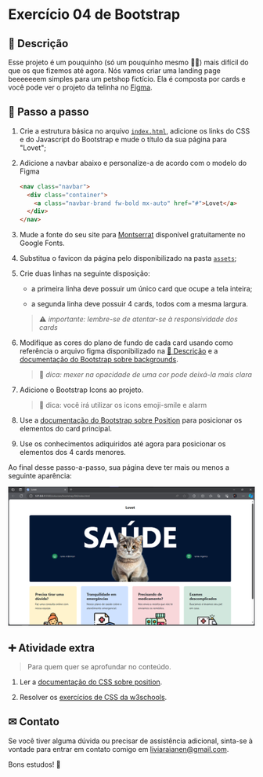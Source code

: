 # Exercício 04 de Bootstrap

## 📝 Descrição

Esse projeto é um pouquinho (só um pouquinho mesmo 🤏🏻) mais difícil do que os que fizemos até agora. Nós vamos criar uma landing page beeeeeeem simples para um petshop fictício. Ela é composta por cards e você pode ver o projeto da telinha no [Figma](https://www.figma.com/file/CIMG6UTbmxmt2pQAjxesfT/Exerc%C3%ADcio-04-de-Bootstrap?type=design&node-id=0%3A1&mode=dev).

## 📑 Passo a passo

1. Crie a estrutura básica no arquivo [`index.html`](./index.html), adicione os links do CSS e do Javascript do Bootstrap e mude o título da sua página para "Lovet";

2. Adicione a navbar abaixo e personalize-a de acordo com o modelo do Figma

   ```html
   <nav class="navbar">
     <div class="container">
       <a class="navbar-brand fw-bold mx-auto" href="#">Lovet</a>
     </div>
   </nav>
   ```

3. Mude a fonte do seu site para [Montserrat](https://fonts.google.com/specimen/Montserrat) disponível gratuitamente no Google Fonts.

4. Substitua o favicon da página pelo disponibilizado na pasta [`assets`](./assets/);

5. Crie duas linhas na seguinte disposição:

   - a primeira linha deve possuir um único card que ocupe a tela inteira;

   - a segunda linha deve possuir 4 cards, todos com a mesma largura.

   > ⚠ _importante: lembre-se de atentar-se à responsividade dos cards_

6. Modifique as cores do plano de fundo de cada card usando como referência o arquivo figma disponibilizado na [📝 Descrição](#📝-descrição) e a [documentação do Bootstrap sobre backgrounds](https://getbootstrap.com/docs/5.3/utilities/background/#background-color).

   > 🧩 _dica: mexer na opacidade de uma cor pode deixá-la mais clara_

7. Adicione o Bootstrap Icons ao projeto.

    > 🧩 dica: você irá utilizar os icons emoji-smile e alarm

8. Use a [documentação do Bootstrap sobre Position](https://getbootstrap.com/docs/5.3/utilities/position) para posicionar os elementos do card principal.

9. Use os conhecimentos adiquiridos até agora para posicionar os elementos dos 4 cards menores.

Ao final desse passo-a-passo, sua página deve ter mais ou menos a seguinte aparência:

![](./assets/resultado.png)

## ➕ Atividade extra

> Para quem quer se aprofundar no conteúdo.

1. Ler a [documentação do CSS sobre position](https://developer.mozilla.org/en-US/docs/Web/CSS/position).

2. Resolver os [exercícios de CSS da w3schools](https://www.w3schools.com/css/exercise.asp?filename=exercise_positioning1).

## ✉ Contato

Se você tiver alguma dúvida ou precisar de assistência adicional, sinta-se à vontade para entrar em contato comigo em [liviaraianen@gmail.com](mailto:liviaraianen@gmail.com).

Bons estudos! 💜
